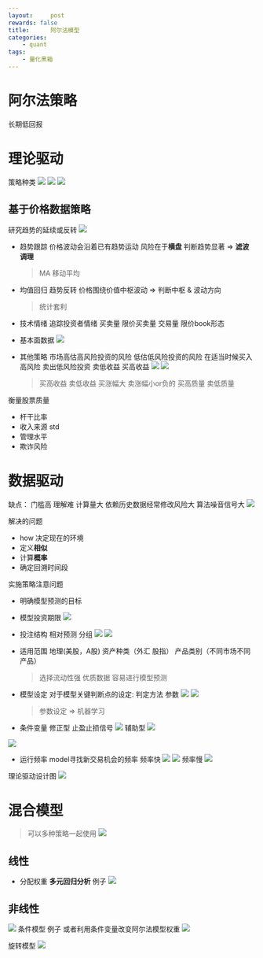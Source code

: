 ```yaml
---
layout:     post
rewards: false
title:      阿尔法模型
categories:
    - quant
tags:
    - 量化黑箱
---
```


# 阿尔法策略
长期低回报
# 理论驱动
策略种类
![](https://cdn.jsdelivr.net/gh/631068264/img/006tNbRwgy1fuon4ekq8xj31f40w64cn.jpg)
![](https://cdn.jsdelivr.net/gh/631068264/img/006tNbRwgy1fuon6l2zc0j31eq0cc0yb.jpg)
![](https://cdn.jsdelivr.net/gh/631068264/img/006tNbRwgy1fuonaq4rsaj318k0mmgqs.jpg)

## 基于价格数据策略
研究趋势的延续或反转
![](https://cdn.jsdelivr.net/gh/631068264/img/006tNbRwgy1fuondow6srj31d40m0wo0.jpg)

- 趋势跟踪
价格波动会沿着已有趋势运动
风险在于**横盘**
判断趋势显著 => **滤波** **调理**

  >MA 移动平均

- 均值回归 趋势反转
价格围绕价值中枢波动 => 判断中枢 & 波动方向

  >统计套利

- 技术情绪
追踪投资者情绪
买卖量 限价买卖量 交易量 限价book形态

- 基本面数据
![](https://cdn.jsdelivr.net/gh/631068264/img/0069RVTdgy1fup9n286xmj31kw0nxdu1.jpg)

- 其他策略
市场高估高风险投资的风险 低估低风险投资的风险
在适当时候买入高风险 卖出低风险投资
卖低收益 买高收益
![](https://cdn.jsdelivr.net/gh/631068264/img/0069RVTdgy1fuphkxdwzpj31kw0dhak1.jpg)
![](https://cdn.jsdelivr.net/gh/631068264/img/0069RVTdgy1fuphnr6krej31kw0hmaln.jpg)

  >买高收益 卖低收益
  买涨幅大 卖涨幅小or负的
  买高质量 卖低质量

衡量股票质量
- 杆干比率
- 收入来源 std
- 管理水平
- 欺诈风险

# 数据驱动
缺点：
  门槛高 理解难 计算量大 依赖历史数据经常修改风险大 算法噪音信号大
![](https://cdn.jsdelivr.net/gh/631068264/img/0069RVTdgy1fupk2r3c4oj31kw0bb0zj.jpg)

解决的问题
- how 决定现在的环境
- 定义**相似**
- 计算**概率**
- 确定回溯时间段

实施策略注意问题
- 明确模型预测的目标
- 模型投资期限
![](https://cdn.jsdelivr.net/gh/631068264/img/0069RVTdgy1fupkxb8mc3j31kw0ppao2.jpg)
- 投注结构 相对预测 分组
![](https://cdn.jsdelivr.net/gh/631068264/img/0069RVTdgy1fuprpp6t1yj31kw0itgwy.jpg)
![](https://cdn.jsdelivr.net/gh/631068264/img/0069RVTdgy1fuprsjbeskj31kw0hb7fa.jpg)

- 适用范围
地理(美股，A股) 资产种类（外汇 股指） 产品类别（不同市场不同产品）

  >选择流动性强 优质数据 容易进行模型预测
  
- 模型设定
对于模型关键判断点的设定: 判定方法 参数
![](https://cdn.jsdelivr.net/gh/631068264/img/0069RVTdgy1fupsdhh887j31kw0i17fo.jpg)
![](https://cdn.jsdelivr.net/gh/631068264/img/0069RVTdgy1fupsflvdm5j31kw0hytk0.jpg)
  > 参数设定 => 机器学习
- 条件变量
修正型  止盈止损信号
![](https://cdn.jsdelivr.net/gh/631068264/img/0069RVTdgy1fupsyhqlmjj31kw0f6dp5.jpg)
辅助型
![](https://cdn.jsdelivr.net/gh/631068264/img/0069RVTdgy1fupt3ggqfij31kw0vywyu.jpg)

![](https://cdn.jsdelivr.net/gh/631068264/img/0069RVTdgy1fupt7jup3jj31kw0ky0wb.jpg)

- 运行频率
model寻找新交易机会的频率
频率快
![](https://cdn.jsdelivr.net/gh/631068264/img/0069RVTdgy1fuptc4lllvj31kw0bhjya.jpg)
![](https://cdn.jsdelivr.net/gh/631068264/img/0069RVTdgy1fuptcsdk7xj31kw074dkj.jpg)
频率慢
![](https://cdn.jsdelivr.net/gh/631068264/img/0069RVTdgy1fupth1rdq0j31kw0rpnej.jpg)

理论驱动设计图
![](https://cdn.jsdelivr.net/gh/631068264/img/0069RVTdgy1fuptlr9ae7j30zi0yy0ze.jpg)

# 混合模型
> 可以多种策略一起使用
![](https://cdn.jsdelivr.net/gh/631068264/img/0069RVTdgy1fupttazi7aj31kw0hm46t.jpg)

## 线性
- 分配权重
**多元回归分析**
例子
![](https://cdn.jsdelivr.net/gh/631068264/img/006tNbRwgy1fuqec5aly4j31km0zeqhm.jpg)

## 非线性
![](https://cdn.jsdelivr.net/gh/631068264/img/006tNbRwgy1fuqewfkwv7j31kw0dggsp.jpg)
条件模型
例子  或者利用条件变量改变阿尔法模型权重
![](https://cdn.jsdelivr.net/gh/631068264/img/006tNbRwgy1fuqf0ic23bj31k60l6qd4.jpg)

旋转模型
![](https://cdn.jsdelivr.net/gh/631068264/img/006tNbRwgy1fuqmalubmxj31ke0o6dtb.jpg)